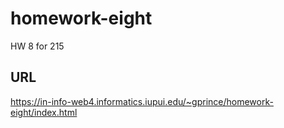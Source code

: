 # homework-eight

HW 8 for 215

## URL

https://in-info-web4.informatics.iupui.edu/~gprince/homework-eight/index.html
